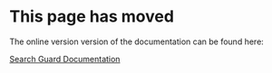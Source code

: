 # This page has moved

The online version version of the documentation can be found here:

[Search Guard Documentation](http://docs.search-guard.com/latest/kibana-plugin-installation)